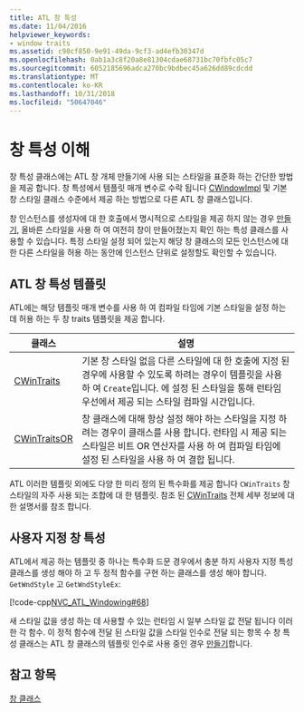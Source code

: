 ```yaml
---
title: ATL 창 특성
ms.date: 11/04/2016
helpviewer_keywords:
- window traits
ms.assetid: c90cf850-9e91-49da-9cf3-ad4efb30347d
ms.openlocfilehash: 0ab1a3c8f20a8e81304cdae68731bc70fbfc05c7
ms.sourcegitcommit: 6052185696adca270bc9bdbec45a626dd89cdcdd
ms.translationtype: MT
ms.contentlocale: ko-KR
ms.lasthandoff: 10/31/2018
ms.locfileid: "50647046"
---
```

# <a name="understanding-window-traits"></a>창 특성 이해

창 특성 클래스에는 ATL 창 개체 만들기에 사용 되는 스타일을 표준화 하는 간단한 방법을 제공 합니다. 창 특성에서 템플릿 매개 변수로 수락 됩니다 [CWindowImpl](../atl/reference/cwindowimpl-class.md) 및 기본 창 스타일 클래스 수준에서 제공 하는 방법으로 다른 ATL 창 클래스입니다.

창 인스턴스를 생성자에 대 한 호출에서 명시적으로 스타일을 제공 하지 않는 경우 [만들기](../atl/reference/cwindowimpl-class.md#create), 올바른 스타일을 사용 하 여 여전히 창이 만들어졌는지 확인 하는 특성 클래스를 사용할 수 있습니다. 특정 스타일 설정 되어 있는지 해당 창 클래스의 모든 인스턴스에 대 한 다른 스타일을 허용 하는 동안에 인스턴스 단위로 설정할도 확인할 수 있습니다.

## <a name="atl-window-traits-templates"></a>ATL 창 특성 템플릿

ATL에는 해당 템플릿 매개 변수를 사용 하 여 컴파일 타임에 기본 스타일을 설정 하는 데 허용 하는 두 창 traits 템플릿을 제공 합니다.

|클래스|설명|
|-----------|-----------------|
|[CWinTraits](../atl/reference/cwintraits-class.md)|기본 창 스타일 없음 다른 스타일에 대 한 호출에 지정 된 경우에 사용할 수 있도록 하려는 경우이 템플릿을 사용 하 여 `Create`입니다. 에 설정 된 스타일을 통해 런타임 우선에서 제공 되는 스타일 컴파일 시간입니다.|
|[CWinTraitsOR](../atl/reference/cwintraitsor-class.md)|창 클래스에 대해 항상 설정 해야 하는 스타일을 지정 하려는 경우이 클래스를 사용 합니다. 런타임 시 제공 되는 스타일은 비트 OR 연산자를 사용 하 여 컴파일 타임에 설정 된 스타일을 사용 하 여 결합 됩니다.|

ATL 이러한 템플릿 외에도 다양 한 미리 정의 된 특수화를 제공 합니다 `CWinTraits` 창 스타일의 자주 사용 되는 조합에 대 한 템플릿. 참조 된 [CWinTraits](../atl/reference/cwintraits-class.md) 전체 세부 정보에 대 한 설명서를 참조 합니다.

## <a name="custom-window-traits"></a>사용자 지정 창 특성

ATL에서 제공 하는 템플릿 중 하나는 특수화 드문 경우에서 충분 하지 사용자 지정 특성 클래스를 생성 해야 하 고 두 정적 함수를 구현 하는 클래스를 생성 해야 합니다. `GetWndStyle` 고 `GetWndStyleEx`:

[!code-cpp[NVC_ATL_Windowing#68](../atl/codesnippet/cpp/understanding-window-traits_1.h)]

새 스타일 값을 생성 하는 데 사용할 수 있는 런타임 시 일부 스타일 값 전달 됩니다 이러한 각 함수. 이 정적 함수에 전달 된 스타일 값을 스타일 인수로 전달 되는 항목 수 창 특성 클래스는 ATL 창 클래스의 템플릿 인수로 사용 중인 경우 [만들기](../atl/reference/cwindowimpl-class.md#create)합니다.

## <a name="see-also"></a>참고 항목

[창 클래스](../atl/atl-window-classes.md)

